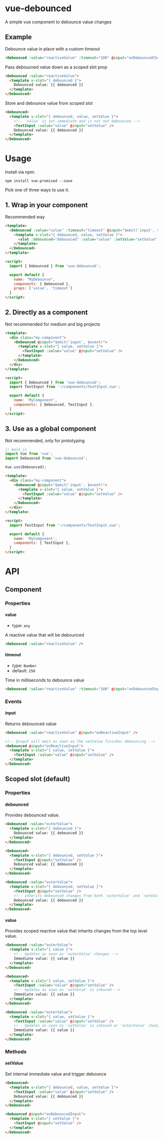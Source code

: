 # vue-debounced

A simple vue component to debounce value changes

## Example

Debounce value in place with a custom timeout

```html
<Debounced :value="reactiveValue" :timeout="100" @input="onDebouncedChange" />
```

Pass deboucned value down as a scoped slot prop

```html
<Debounced :value="reactiveValue">
  <template v-slot="{ debounced }">
    Debounced value: {{ debounced }}
  </template>
</Debounced>
```

Store and debounce value from scoped slot

```html
<Debounced>
  <template v-slot="{ debounced, value, setValue }">
    <!-- 'value' is set immediate and is not not debounced -->
    <TextInput :value="value" @input="setValue" />
    Debounced value: {{ debounced }}
  </template>
</Debounced>
```

# Usage

Install via npm:

`npm install vue-promised --save`

Pick one of three ways to use it.

## 1. Wrap in your component

Recommended way

```html
<template>
  <Debounced :value="value" :timeout="timeout" @input="$emit('input', $event)">
    <template v-slot="{ debounced, value, setValue }">
      <slot :debounced="debounced" :value="value" :setValue="setValue" />
    </template>
  </Debounced>
</template>

<script>
  import { Debounced } from 'vue-debounced';

  export default {
    name: "MyDebounce",
    components: { Debounced },
    props: ['value', 'timeout']
  }
</script>
```

## 2. Directly as a component

Not recommended for medium and big projects

```html
<template>
  <div class="my-component">
    <Debounced @input="$emit('input', $event)">
      <template v-slot="{ value, setValue }">
        <TextInput :value="value" @input="setValue" />
      </template>
    </Debounced>
  </div>
</template>

<script>
  import { Debounced } from 'vue-debounced';
  import TextInput from '~/components/TextInput.vue';

  export default {
    name: 'MyComponent',
    components: { Debounced, TextInput },
  }
</script>
```

## 3. Use as a global component

Not recommended, only for prototyping

```javascript
// main.js
import Vue from 'vue';
import Debounced from 'vue-debounced';

Vue.use(Debounced);
```

```html
<template>
  <div class="my-component">
    <Debounced @input="$emit('input', $event)">
      <template v-slot="{ value, setValue }">
        <TextInput :value="value" @input="setValue" />
      </template>
    </Debounced>
  </div>
</template>

<script>
  import TextInput from '~/components/TextInput.vue';

  export default {
    name: 'MyComponent',
    components: { TextInput },
  }
</script>
```

# API

## Component

### Properties

#### value

* type: `any`

A reactive value that will be debounced

```html
<Debounced :value="reactiveValue" />
```

#### timeout

* type: `Number`
* default: `250`

Time in milliseconds to debounce value

```html
<Debounced :value="reactiveValue" :timeout="100" @input="onDebouncedInput" />
```

### Events

#### input

Returns debounced value

```html
<Debounced :value="reactiveValue" @input="onReactiveInput" />
```

```html
<!-- @input will emit as soon as the setValue finishes debouncing -->
<Debounced @input="onReactiveInput">
  <template v-slot="{ value, setValue }">
    <TextInput :value="value" @input="setValue" />
  </template>
</Debounced>
```

## Scoped slot (default)

### Properties

#### debounced

Provides debounced value.

```html
<Debounced :value="outerValue">
  <template v-slot="{ debounced }">
    Debounced value: {{ debounced }}
  </template>
</Debounced>
```

```html
<Debounced>
  <template v-slot="{ debounced, setValue }">
    <TextInput @input="setValue" />
    Debounced value: {{ debounced }}
  </template>
</Debounced>
```

```html
<Debounced :value="outerValue">
  <template v-slot="{ debounced, setValue }">
    <TextInput @input="setValue" />
    <!-- inherits debounced changes from both 'outerValue' and 'setValue' -->
    Debounced value: {{ debounced }}
  </template>
</Debounced>
```

#### value

Provides scoped reactive value that inherits changes from the top level value.

```html
<Debounced :value="outerValue">
  <template v-slot="{ value }">
    <!-- Updates as soon as 'outerValue' changes -->
    Immediate value: {{ value }}
  </template>
</Debounced>
```

```html
<Debounced>
  <template v-slot="{ value, setValue }">
    <TextInput :value="value" @input="setValue" />
    <!-- Updates as soon as 'setValue' is inkoved -->
    Immediate value: {{ value }}
  </template>
</Debounced>
```

```html
<Debounced :value="outerValue">
  <template v-slot="{ value, setValue }">
    <TextInput :value="value" @input="setValue" />
    <!-- Updates as soon as 'setValue' is inkoved or 'outerValue' changes -->
    Immediate value: {{ value }}
  </template>
</Debounced>
```

### Methods

#### setValue

Set internal immediate value and trigger debounce

```html
<Debounced>
  <template v-slot="{ debounced, value, setValue }">
    <TextInput :value="value" @input="setValue" />
    Debounced value: {{ debounced }}
  </template>
</Debounced>
```

```html
<Debounced @input="onDebouncedInput">
  <template v-slot="{ setValue }">
    <TextInput @input="setValue" />
  </template>
</Debounced>
```

